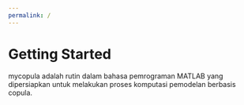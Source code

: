 ```yaml
---
permalink: /
---
```

# Getting Started

mycopula adalah rutin dalam bahasa pemrograman MATLAB yang dipersiapkan untuk melakukan proses komputasi pemodelan berbasis copula. 